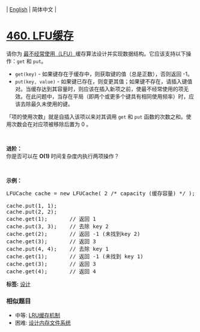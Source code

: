 | [English](README_EN.md) | 简体中文 |

# [460. LFU缓存](https://leetcode-cn.com/problems/lfu-cache)
<p>请你为 <a href="https://baike.baidu.com/item/%E7%BC%93%E5%AD%98%E7%AE%97%E6%B3%95">最不经常使用（LFU）</a>缓存算法设计并实现数据结构。它应该支持以下操作：<code>get</code>&nbsp;和&nbsp;<code>put</code>。</p>

<ul>
	<li><code>get(key)</code>&nbsp;- 如果键存在于缓存中，则获取键的值（总是正数），否则返回 -1。</li>
	<li><code>put(key, value)</code>&nbsp;- 如果键已存在，则变更其值；如果键不存在，请插入键值对。当缓存达到其容量时，则应该在插入新项之前，使最不经常使用的项无效。在此问题中，当存在平局（即两个或更多个键具有相同使用频率）时，应该去除最久未使用的键。</li>
</ul>

<p>「项的使用次数」就是自插入该项以来对其调用 <code>get</code> 和 <code>put</code> 函数的次数之和。使用次数会在对应项被移除后置为 0 。</p>

<p>&nbsp;</p>

<p><strong>进阶：</strong><br>
你是否可以在&nbsp;<strong>O(1)&nbsp;</strong>时间复杂度内执行两项操作？</p>

<p>&nbsp;</p>

<p><strong>示例：</strong></p>

<pre>LFUCache cache = new LFUCache( 2 /* capacity (缓存容量) */ );

cache.put(1, 1);
cache.put(2, 2);
cache.get(1);       // 返回 1
cache.put(3, 3);    // 去除 key 2
cache.get(2);       // 返回 -1 (未找到key 2)
cache.get(3);       // 返回 3
cache.put(4, 4);    // 去除 key 1
cache.get(1);       // 返回 -1 (未找到 key 1)
cache.get(3);       // 返回 3
cache.get(4);       // 返回 4</pre>

**标签:**  [设计](https://leetcode-cn.com/tag/design) 
 ### 相似题目
- 中等:	[LRU缓存机制](https://leetcode-cn.com/problems/lru-cache) 
- 困难:	[设计内存文件系统](https://leetcode-cn.com/problems/design-in-memory-file-system) 
